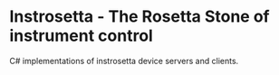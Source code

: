 # Instrosetta - The Rosetta Stone of instrument control
C# implementations of instrosetta device servers and clients.